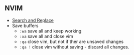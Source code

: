 ## NVIM
- [Search and Replace](https://jdhao.github.io/2020/03/14/nvim_search_replace_multiple_file/)
- Save buffers
  - `:wa` save all and keep working
  - `:xa` save all and close vim
  - `:qa` close vim, but not if ther are unsaved changes
  - `:qa !` close vim without saving - discard all changes.
